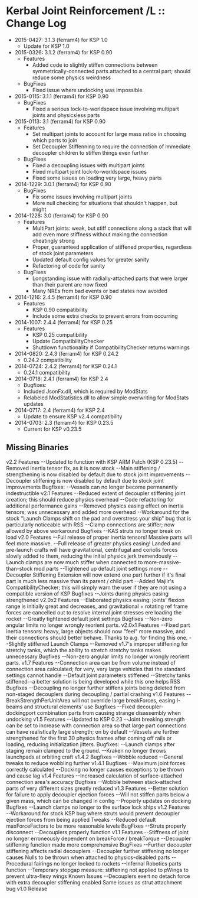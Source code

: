 # Kerbal Joint Reinforcement /L :: Change Log

* 2015-0427: 3.1.3 (ferram4) for KSP 1.0
	+ Update for KSP 1.0
* 2015-0326: 3.1.2 (ferram4) for KSP 0.90
	+ Features
		- Added code to slightly stiffen connections between symmetrically-connected parts attached to a central part; should reduce some physics weirdness
	+ BugFixes
		- Fixed issue where undocking was impossible.
* 2015-0115: 3.1.1 (ferram4) for KSP 0.90
	+ BugFixes
		- Fixed a serious lock-to-worldspace issue involving multipart joints and physicsless parts
* 2015-0113: 3.1 (ferram4) for KSP 0.90
	+ Features
		- Set multipart joints to account for large mass ratios in choosing which parts to join
		- Set Decoupler Stiffenning to require the connection of immediate decoupler children to stiffen things even further
	+ BugFixes
		- Fixed a decoupling issues with multipart joints
		- Fixed multipart joint lock-to-worldspace issues
		- Fixed some issues on loading very large, heavy parts
* 2014-1229: 3.0.1 (ferram4) for KSP 0.90
	+ BugFixes
		- Fix some issues involving multipart joints
		- More null checking for situations that shouldn't happen, but might
* 2014-1228: 3.0 (ferram4) for KSP 0.90
	+ Features
		- MultiPart joints: weak, but stiff connections along a stack that will add even more stiffness without making the connection cheatingly strong
		- Proper, guaranteed application of stiffened properties, regardless of stock joint parameters
		- Updated default config values for greater sanity
		- Refactoring of code for sanity
	+ BugFixes
		- Longstanding issue with radially-attached parts that were larger than their parent are now fixed
		- Many NREs from bad events or bad states now avoided
* 2014-1216: 2.4.5 (ferram4) for KSP 0.90
	+ Features
		- KSP 0.90 compatibility
		- Include some extra checks to prevent errors from occurring
* 2014-1007: 2.4.4 (ferram4) for KSP 0.25
	+ Features
		- KSP 0.25 compatibility
		- Update CompatibilityChecker
		- Shutdown functionality if CompatibilityChecker returns warnings
* 2014-0820: 2.4.3 (ferram4) for KSP 0.24.2
	+ 0.24.2 compatibility
* 2014-0724: 2.4.2 (ferram4) for KSP 0.24.1
	+ 0.24.1 compatibility
* 2014-0718: 2.4.1 (ferram4) for KSP 2.4
	+ Bugfixes:
	+ Included JsonFx.dll, which is required by ModStats
	+ Relabeled ModStatistics.dll to allow simple overwriting for ModStats updates
* 2014-0717: 2.4 (ferram4) for KSP 2.4
	+ Update to ensure KSP v2.4 compatibility
* 2014-0703: 2.3 (ferram4) for KSP 0.23.5
	+ Current for KSP v0.23.5
## Missing Binaries
v2.2
	Features
	--Updated to function with KSP ARM Patch (KSP 0.23.5)
	--Removed inertia tensor fix, as it is now stock
	--Main stiffening / strengthening is now disabled by default due to stock joint improvements
	--Decoupler stiffening is now disabled by default due to stock joint improvements
	Bugfixes:
	--Vessels can no longer become permanently indestructible
v2.1
	Features
	--Reduced extent of decoupler stiffening joint creation; this should reduce physics overhead
	--Code refactoring for additional performance gains
	--Removed physics easing effect on inertia tensors; was unnecessary and added more overhead
	--Workaround for the stock "Launch Clamps shift on the pad and overstress your ship" bug that is particularly noticeable with RSS
	--Clamp connections are stiffer; now allowed by above workaround
	Bugfixes
	--KAS struts no longer break on load
v2.0
	Features
	--Full release of proper inertia tensors!  Massive parts will feel more massive.
	--Full release of greater physics easing!  Landed and pre-launch crafts will have gravitational, centrifugal and coriolis forces slowly added to them, reducing the initial physics jerk tremendously
	--Launch clamps are now much stiffer when connected to more-massive-than-stock mod parts
	--Tightened up default joint settings more
	--Decoupler Stiffening Extension will now extend one part further if it's final part is much less massive than its parent / child part
	--Added Majiir's CompatibilityChecker; this will simply warn the user if they are not using a compatible version of KSP
	Bugfixes
	--Joints during physics easing strengthened
v2.0x2
	Features
	--Elaborated physics easing: joints' flexion range is initially great and decreases, and gravitational + rotating ref frame forces are cancelled out to resolve internal joint stresses ere loading the rocket
	--Greatly tightened default joint settings
	Bugfixes
	--Non-zero angular limits no longer wrongly reorient parts.
v2.0x1
	Features
	--Fixed part inertia tensors: heavy, large objects should now "feel" more massive, and their connections should better behave. Thanks to a.g. for finding this one.
	--Slightly stiffened Launch Clamps
	--Removed v1.7's improper stiffening for stretchy tanks, which the ability to stretch stretchy tanks makes unnecessary
	Bugfixes
	--Non-zero angular limits no longer wrongly reorient parts.
v1.7
	Features
	--Connection area can be from volume instead of connection area calculated; for very, very large vehicles that the standard settings cannot handle
	--Default joint parameters stiffened
	--Stretchy tanks stiffened--a better solution is being developed while this one helps RSS
	Bugfixes
	--Decoupling no longer further stiffens joints being deleted from non-staged decouplers during decoupling / partial crashing
v1.6
	Features
	--BreakStrengthPerUnitArea will not override large breakForces, easing I-beams and structural elements' use
	Bugfixes
	--Fixed decoupler-dockingport combination parts from causing strange disassembly when undocking
v1.5
	Features
	--Updated to KSP 0.23
	--Joint breaking strength can be set to increase with connection area so that large part connections can have realistically large strength; on by default
	--Vessels are further strengthened for the first 30 physics frames after coming off rails or loading, reducing initialization jitters.
	Bugfixes:
	--Launch clamps after staging remain clamped to the ground.
	--Kraken no longer throws launchpads at orbiting craft
v1.4.2
	Bugfixes
	--Wobble reduced
	--General tweaks to reduce wobbling further
v1.4.1
	Bugfixes
	--Maximum joint forces correctly calculated
	--Docking no longer causes exceptions to be thrown and cause lag
v1.4
	Features
	--Increased calculation of surface-attached connection area's accuracy
	Bugfixes
	--Wobble between stack-attached parts of very different sizes greatly reduced
v1.3
	Features
	--Better solution for failure to apply decoupler ejection forces
	--Will not stiffen parts below a given mass, which can be changed in config
	--Properly updates on docking
	Bugfixes
	--Launch clamps no longer to the surface lock ships
v1.2
	Features
	--Workaround for stock KSP bug where struts would prevent decoupler ejection forces from being applied
	Tweaks
	--Reduced default maxForceFactors to be more reasonable levels
	BugFixes
	--Struts properly disconnect
	--Decouplers properly function
v1.1
	Features
	--Stiffness of joint no longer erroneously dependent on breakForce / breakTorque
	--Decoupler stiffening function made more comprehensive
	BugFixes
	--Further decoupler stiffening affects radial decouplers
	--Decoupler further stiffening no longer causes Nulls to be thrown when attached to physics-disabled parts
	--Procedural fairings no longer locked to rockets
	--Infernal Robotics parts function
	--Temporary stopgap measure: stiffening not applied to pWings to prevent ultra-flexy wings
	Known Issues
	--Decouplers exert no detach force with extra decoupler stiffening enabled
	Same issues as strut attachment bug
v1.0
	Release
